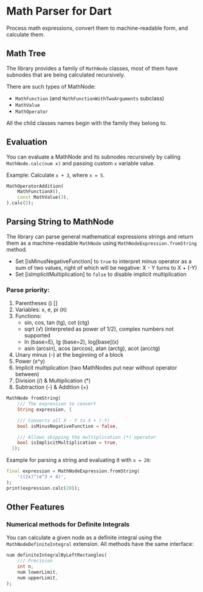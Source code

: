 # Math Parser for Dart

Process math expressions, convert them to machine-readable
form, and calculate them.

## Math Tree

The library provides a family of `MathNode` classes, most of
them have subnodes that are being calculated recursively.

There are such types of MathNode:

- `MathFunction` (and `MathFunctionWithTwoArguments` subclass)
- `MathValue`
- `MathOperator`

All the child classes names begin with the family they belong to.

## Evaluation

You can evaluate a MathNode and its subnodes recursively by calling
`MathNode.calc(num x)` and passing custom `x` variable value.

Example: Calculate `x + 3`, where `x = 5`.

```dart
MathOperatorAddition(
    MathFunctionX(),
    const MathValue(3),
).calc(5);
```

## Parsing String to MathNode

The library can parse general mathematical expressions strings
and return them as a machine-readable `MathNode` using
`MathNodeExpression.fromString` method.

- Set [isMinusNegativeFunction] to `true` to interpret minus operator as a
  sum of two values, right of which will be negative: X - Y turns to X + (-Y)
- Set [isImplicitMultiplication] to `false` to disable implicit multiplication

### Parse priority:

1. Parentheses () []
2. Variables: x, e, pi (π)
3. Functions:
   - sin, cos, tan (tg), cot (ctg)
   - sqrt (√) (interpreted as power of 1/2), complex numbers not supported
   - ln (base=E), lg (base=2), log\[base\]\(x\)
   - asin (arcsin), acos (arccos), atan (arctg), acot (arcctg)
4. Unary minus (-) at the beginning of a block
5. Power (x^y)
6. Implicit multiplication (two MathNodes put near without operator between)
7. Division (/) & Multiplication (\*)
8. Subtraction (-) & Addition (+)

```dart
MathNode fromString(
    /// The expression to convert
    String expression, {

    /// Converts all X - Y to X + (-Y)
    bool isMinusNegativeFunction = false,

    /// Allows skipping the multiplication (*) operator
    bool isImplicitMultiplication = true,
  });
```

Example for parsing a string and evaluating it with `x = 20`:

```dart
final expression = MathNodeExpression.fromString(
    '((2x)^(e^3 + 4)',
);
print(expression.calc(20));

```

## Other Features

### Numerical methods for Definite Integrals

You can calculate a given node as a definite integral using
the `MathNodeDefiniteIntegral` extension. All methods have
the same interface:

```dart
num definiteIntegralByLeftRectangles(
    /// Precision
    int n,
    num lowerLimit,
    num upperLimit,
);

```
